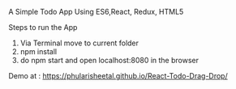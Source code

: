 A Simple Todo App Using ES6,React, Redux, HTML5

Steps to run the App

1) Via Terminal move to current folder
2) npm install
3) do npm start and open localhost:8080 in the browser


Demo at : https://phularisheetal.github.io/React-Todo-Drag-Drop/
